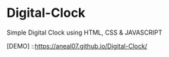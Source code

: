 # Digital-Clock


Simple Digital Clock using HTML, CSS & JAVASCRIPT

[DEMO] ::https://aneal07.github.io/Digital-Clock/

